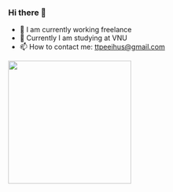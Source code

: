 ### Hi there 👋
- 🔭 I am currently working freelance
- 🌱 Currently I am studying at VNU
- 📫 How to contact me: ttpeeihus@gmail.com
<img src="https://octodex.github.com/images/megacat-2.png" height="250" width="250"/>

